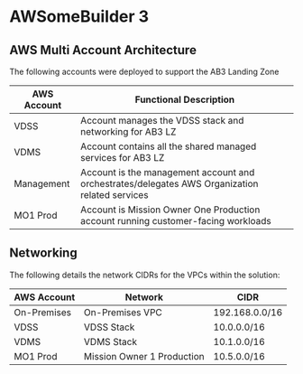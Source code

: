 # AWSomeBuilder 3

## AWS Multi Account Architecture

The following accounts were deployed to support the AB3 Landing Zone

| AWS Account | Functional Description |
| ----------- | ---------------------- |
| VDSS | Account manages the VDSS stack and networking for AB3 LZ |
| VDMS | Account contains all the shared managed services for AB3 LZ |
| Management | Account is the management account and orchestrates/delegates AWS Organization related services |
| MO1 Prod | Account is Mission Owner One Production account running customer-facing workloads |


## Networking

The following details the network CIDRs for the VPCs within the solution:

| AWS Account | Network | CIDR |
| ----------- | ------- | ---- |
| On-Premises | On-Premises VPC | 192.168.0.0/16 |
| VDSS | VDSS Stack | 10.0.0.0/16 |
| VDMS | VDMS Stack | 10.1.0.0/16 |
| MO1 Prod | Mission Owner 1 Production|  10.5.0.0/16 |